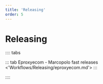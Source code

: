 ```yaml
---
title: 'Releasing'
order: 5
---
```


# Releasing

:::: tabs

::: tab Eproxyecom - Marcopolo fast releases
<'Workflows/Releasing/eproxyecom.md'>
:::

::::